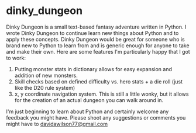 # dinky_dungeon
Dinky Dungeon is a small text-based fantasy adventure written in Python.  I wrote Dinky Dungeon to continue learn new things about Python and to apply these concepts.  Dinky Dungeon would be great for someone who is brand new to Python to learn from and is generic enough for anyone to take and make their own. Here are some features I'm particularly happy that I got to work:

1.  Putting monster stats in dictionary allows for easy expansion and addition of new monsters. 
2.  Skill checks based on defined difficulty vs. hero stats + a die roll (just like the D20 rule system) 
3.  x, y coordinate navigation system.  This is still a little wonky, but it allows for the creation of an actual dungeon you can     walk around in.

I'm just beginning to learn about Python and certainly welcome any feedback you might have.  Please shoot any suggestions or comments you might have to davidawilson77@gmail.com
